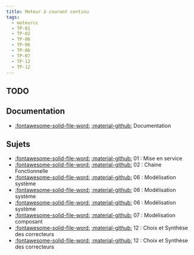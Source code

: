 ```yaml
---
title: Moteur à courant continu 
tags:
  - moteurcc
  - TP-01
  - TP-02
  - TP-06
  - TP-06
  - TP-06
  - TP-07
  - TP-12
  - TP-12
---
```


[comment]: <> (Généré automatiquement par make_page_systemes.py, creation_fichiers_systemes)

## TODO  
## Documentation 
- [:fontawesome-solid-file-word:](https://github.com/xpessoles/TP_Documents_PSI/raw/master/12_MoteurCC_3Sigma/12_MoteurCC_DocumentsRessources.docx) [:material-github:](https://github.com/xpessoles/TP_Documents_PSI/tree/master/12_MoteurCC_3Sigma)   Documentation 

## Sujets 
- [:fontawesome-solid-file-word:](https://github.com/xpessoles/TP_Sujets/raw/main/01_MiseEnService/12_MoteurCC_01_MiseEnService_Arduino.docx) [:material-github:](https://github.com/xpessoles/TP_Sujets/tree/main/01_MiseEnService) 01 : Mise en service
- [:fontawesome-solid-file-word:](https://github.com/xpessoles/TP_Sujets/raw/main/02_ChaineFonctionnelle/12_MoteurCC_02_ChaineFonctionnelle.docx) [:material-github:](https://github.com/xpessoles/TP_Sujets/tree/main/02_ChaineFonctionnelle) 02 : Chaine Fonctionnelle
- [:fontawesome-solid-file-word:](https://github.com/xpessoles/TP_Sujets/raw/main/06_Modelisation_Systeme/12_MoteurCC_06_Modelisation_Systeme_01.docx) [:material-github:](https://github.com/xpessoles/TP_Sujets/tree/main/06_Modelisation_Systeme) 06 : Modélisation système
- [:fontawesome-solid-file-word:](https://github.com/xpessoles/TP_Sujets/raw/main/06_Modelisation_Systeme/12_MoteurCC_06_Modelisation_Systeme_02.docx) [:material-github:](https://github.com/xpessoles/TP_Sujets/tree/main/06_Modelisation_Systeme) 06 : Modélisation système
- [:fontawesome-solid-file-word:](https://github.com/xpessoles/TP_Sujets/raw/main/06_Modelisation_Systeme_Comportement/12_MoteurCC_06_Modelisation_Comportement.docx) [:material-github:](https://github.com/xpessoles/TP_Sujets/tree/main/06_Modelisation_Systeme_Comportement) 06 : Modélisation système
- [:fontawesome-solid-file-word:](https://github.com/xpessoles/TP_Sujets/raw/main/07_Modelisation_Composant/12_MoteurCC_07_Modelisation_Composants.docx) [:material-github:](https://github.com/xpessoles/TP_Sujets/tree/main/07_Modelisation_Composant) 07 : Modélisation composant
- [:fontawesome-solid-file-word:](https://github.com/xpessoles/TP_Sujets/raw/main/12_ChoixSyntheseCorrecteur/12_MoteurCC_12_ChoixSyntheseCorrecteur.docx) [:material-github:](https://github.com/xpessoles/TP_Sujets/tree/main/12_ChoixSyntheseCorrecteur) 12 : Choix et Synthèse des correcteurs
- [:fontawesome-solid-file-word:](https://github.com/xpessoles/TP_Sujets/raw/main/12_ChoixSyntheseCorrecteur/12_MoteurCC_12_ChoixSyntheseCorrecteur_Arduino.docx) [:material-github:](https://github.com/xpessoles/TP_Sujets/tree/main/12_ChoixSyntheseCorrecteur) 12 : Choix et Synthèse des correcteurs
